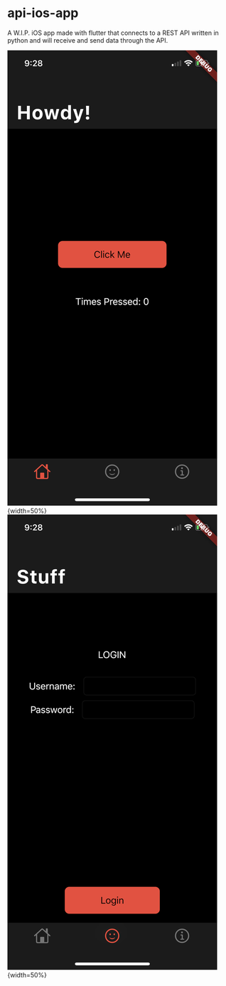 # api-ios-app
A W.I.P. iOS app made with flutter that connects to a REST API written in python and will receive and send data through the API.

![](images/SS1.PNG){width=50%}
![](images/SS2.PNG){width=50%}
